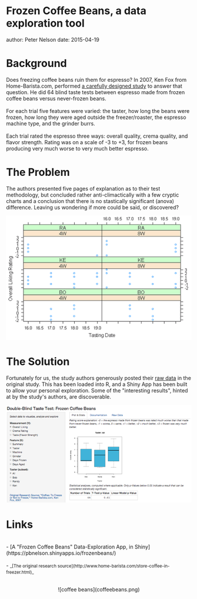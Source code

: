 Frozen Coffee Beans, a data exploration tool
========================================================
author: Peter Nelson
date:   2015-04-19

Background
==========
Does freezing coffee beans ruin them for espresso? In 2007, Ken Fox from Home-Barista.com, performed [a carefully designed study](http://www.home-barista.com/store-coffee-in-freezer.html) to answer that question. He did 64 blind taste tests between espresso made from frozen coffee beans versus never-frozen beans.<br>
<br>
For each trial five features were varied: the taster, how long the beans were frozen, how long they were aged outside the freezer/roaster, the espresso machine type, and the grinder burrs.<br>
<br>
Each trial rated the espresso three ways: overall quality, crema quality, and flavor strength. Rating was on a scale of -3 to +3, for frozen beans producing very much worse to very much better espresso.

The Problem
===========
The authors presented five pages of explanation as to their test methodology, but concluded rather anti-climactically with a few cryptic charts and a conclusion that there is no stastically significant (anova) difference. Leaving us wondering if more could be said, or discovered?

[![original chart](original_chart.png)](http://www.home-barista.com/store-coffee-in-freezer-details.html/)

The Solution
============
Fortunately for us, the study authors generously posted their [raw data](http://www.home-barista.com/store-coffee-in-freezer-details.html) in the original study. This has been loaded into R, and a Shiny App has been built to allow your personal exploration. Some of the "interesting results", hinted at by the study's authors, are discoverable.

[![app screenshot](appscreenshot.png)](https://pbnelson.shinyapps.io/frozenbeans/)

Links
=====
<br>
- [A "Frozen Coffee Beans" Data-Exploration App, in Shiny](https://pbnelson.shinyapps.io/frozenbeans/)
<br>
<br>
- <small>_[The original research source](http://www.home-barista.com/store-coffee-in-freezer.html)_</small>
<br>
<br>
<p align = 'center'>![coffee beans](coffeebeans.png)</p>



